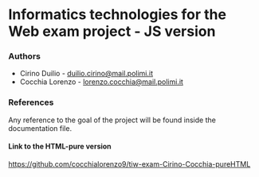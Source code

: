 # Informatics technologies for the Web exam project - JS version

### Authors
* Cirino Duilio - duilio.cirino@mail.polimi.it
* Cocchia Lorenzo - lorenzo.cocchia@mail.polimi.it 

### References
Any reference to the goal of the project will be found
inside the documentation file.

#### Link to the HTML-pure version
https://github.com/cocchialorenzo9/tiw-exam-Cirino-Cocchia-pureHTML
